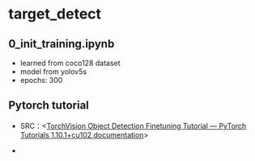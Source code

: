 # target_detect

## 0_init_training.ipynb

- learned from coco128 dataset
- model from yolov5s
- epochs: 300

## Pytorch tutorial

- SRC：<[TorchVision Object Detection Finetuning Tutorial — PyTorch Tutorials 1.10.1+cu102 documentation](https://pytorch.org/tutorials/intermediate/torchvision_tutorial.html)>

- 
